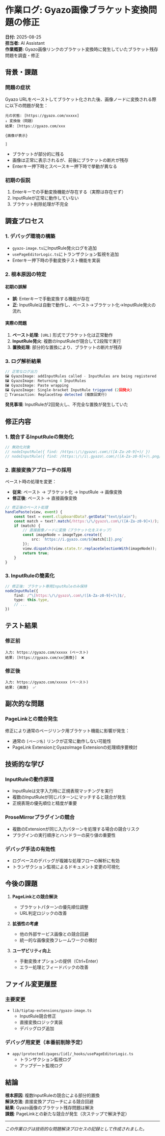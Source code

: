 # 作業ログ: Gyazo画像ブラケット変換問題の修正

**日付:** 2025-08-25  
**担当者:** AI Assistant  
**作業概要:** Gyazo画像リンクのブラケット変換時に発生していたブラケット残存問題を調査・修正

## 背景・課題

### 問題の症状
Gyazo URLをペーストしてブラケット化された後、画像ノードに変換される際に以下の問題が発生：

```
元の状態: [https://gyazo.com/xxxxx]
↓ 変換後（問題）
結果: [https://gyazo.com/xxx

{画像が表示}

]
```

- ブラケットが部分的に残る
- 画像は正常に表示されるが、前後にブラケットの断片が残存
- Enterキー押下時とスペースキー押下時で挙動が異なる

### 初期の仮説
1. Enterキーでの手動変換機能が存在する（実際は存在せず）
2. InputRuleが正常に動作していない
3. ブラケット削除処理が不完全

## 調査プロセス

### 1. デバッグ環境の構築
- `gyazo-image.ts`にInputRule発火ログを追加
- `usePageEditorLogic.ts`にトランザクション監視を追加
- Enterキー押下時の手動変換テスト機能を実装

### 2. 根本原因の特定

#### 初期の誤解
- **誤**: Enterキーで手動変換する機能が存在
- **正**: InputRuleは自動で動作し、ペースト→ブラケット化→InputRule発火の流れ

#### 実際の問題
1. **ペースト処理**: `[URL]` 形式でブラケット化は正常動作
2. **InputRule発火**: 複数のInputRuleが競合して2段階で実行
3. **置換処理**: 部分的な置換により、ブラケットの断片が残存

### 3. ログ解析結果

```javascript
// 正常なログ出力
🖼️ GyazoImage: addInputRules called - InputRules are being registered
🖼️ GyazoImage: Returning 4 InputRules
🖼️ GyazoImage: Paste wrapping
🖼️ GyazoImage: Single-bracket InputRule triggered (2回発火)
🔄 Transaction: ReplaceStep detected (複数回実行)
```

**発見事項**: InputRuleが2回発火し、不完全な置換が発生していた

## 修正内容

### 1. 競合するInputRuleの無効化
```typescript
// 無効化対象
// nodeInputRule({ find: /https:\/\/gyazo\.com\/([A-Za-z0-9]+)/ })
// nodeInputRule({ find: /https:\/\/i\.gyazo\.com\/([A-Za-z0-9]+)\.png/ })
```

### 2. 直接変換アプローチの採用
ペースト時の処理を変更：
- **従来**: ペースト → ブラケット化 → InputRule → 画像変換
- **修正後**: ペースト → 直接画像変換

```typescript
// 修正後のペースト処理
handlePaste(view, event) {
    const text = event.clipboardData?.getData("text/plain");
    const match = text?.match(/https:\/\/gyazo\.com\/([A-Za-z0-9]+)/);
    if (match) {
        // 直接画像ノードに変換（ブラケット化をスキップ）
        const imageNode = imageType.create({
            src: `https://i.gyazo.com/${match[1]}.png`
        });
        view.dispatch(view.state.tr.replaceSelectionWith(imageNode));
        return true;
    }
}
```

### 3. InputRuleの簡素化
```typescript
// 修正後: ブラケット専用InputRuleのみ保持
nodeInputRule({
    find: /^\[https:\/\/gyazo\.com\/([A-Za-z0-9]+)\]$/,
    type: this.type,
    // ...
})
```

## テスト結果

### 修正前
```
入力: https://gyazo.com/xxxxx (ペースト)
結果: [https://gyazo.com/xx{画像}]  ❌
```

### 修正後
```
入力: https://gyazo.com/xxxxx (ペースト)
結果: {画像}  ✅
```

## 副次的な問題

### PageLinkとの競合発生
修正により通常のページリンク用ブラケット機能に影響が発生：
- 通常の `[ページ名]` リンクが正常に動作しない可能性
- PageLink ExtensionとGyazoImage Extensionの処理順序要検討

## 技術的な学び

### InputRuleの動作原理
- InputRuleは文字入力時に正規表現マッチングを実行
- 複数のInputRuleが同じパターンにマッチすると競合が発生
- 正規表現の優先順位と精度が重要

### ProseMirrorプラグインの競合
- 複数のExtensionが同じ入力パターンを処理する場合の競合リスク
- プラグインの実行順序とハンドラーの戻り値の重要性

### デバッグ手法の有効性
- ログベースのデバッグが複雑な処理フローの解析に有効
- トランザクション監視によるドキュメント変更の可視化

## 今後の課題

1. **PageLinkとの競合解決**
   - ブラケットパターンの優先順位調整
   - URL判定ロジックの改善

2. **拡張性の考慮**
   - 他の外部サービス画像との競合回避
   - 統一的な画像変換フレームワークの検討

3. **ユーザビリティ向上**
   - 手動変換オプションの提供（Ctrl+Enter）
   - エラー処理とフィードバックの改善

## ファイル変更履歴

### 主要変更
- `lib/tiptap-extensions/gyazo-image.ts`
  - InputRule競合修正
  - 直接変換ロジック実装
  - デバッグログ追加

### デバッグ用変更（本番前削除予定）
- `app/(protected)/pages/[id]/_hooks/usePageEditorLogic.ts`
  - トランザクション監視ログ
  - アップデート監視ログ

## 結論

**根本原因**: 複数InputRuleの競合による部分的置換  
**解決方法**: 直接変換アプローチによる競合回避  
**結果**: Gyazo画像のブラケット残存問題は解決  
**課題**: PageLinkとの新たな競合が発生（次ステップで解決予定）

---
*この作業ログは技術的な問題解決プロセスの記録として作成されました。*
